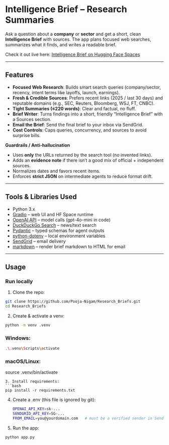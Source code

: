 # Intelligence Brief – Research Summaries

Ask a question about a **company** or **sector** and get a short, clean **Intelligence Brief** with sources. The app plans focused web searches, summarizes what it finds, and writes a readable brief.

Check it out live here: [Intelligence Brief on Hugging Face Spaces](https://huggingface.co/spaces/Pooja-Nigam/Intelligence_Brief)

---

## Features

- **Focused Web Research**: Builds smart search queries (company/sector, recency, intent terms like layoffs, launch, earnings).
- **Fresh & Credible Sources**: Prefers recent links (2025 / last 30 days) and reputable domains (e.g., SEC, Reuters, Bloomberg, WSJ, FT, CNBC).
- **Tight Summaries (≤220 words)**: Clear and factual, no fluff.
- **Brief Writer**: Turns findings into a short, friendly “Intelligence Brief” with a Sources section.
- **Email the Brief**: Send the final brief to your inbox via SendGrid.
- **Cost Controls**: Caps queries, concurrency, and sources to avoid surprise bills.

**Guardrails / Anti-hallucination**
- Uses **only** the URLs returned by the search tool (no invented links).
- Adds an **evidence note** if there isn’t a good mix of official + independent sources.
- Normalizes dates and favors recent items.
- Enforces **strict JSON** on intermediate agents to reduce format drift.

---

## Tools & Libraries Used

- Python 3.x  
- [Gradio](https://gradio.app/) – web UI and HF Space runtime  
- [OpenAI API](https://platform.openai.com/) – model calls (gpt-4o-mini in code)  
- [DuckDuckGo Search](https://pypi.org/project/duckduckgo-search/) – news/text search  
- [Pydantic](https://docs.pydantic.dev/) – typed schemas for agent outputs  
- [python-dotenv](https://pypi.org/project/python-dotenv/) – local environment variables  
- [SendGrid](https://sendgrid.com/) – email delivery  
- [markdown](https://pypi.org/project/Markdown/) – render brief markdown to HTML for email

---

## Usage

### Run locally

1. Clone the repo:
```bash
git clone https://github.com/Pooja-Nigam/Research_Briefs.git
cd Research_Briefs
```
2. Create & activate a venv:
```bash
python -m venv .venv
```
### Windows:
```bash
.\.venv\Scripts\activate
```
### macOS/Linux:
source .venv/bin/activate
```
3. Install requirements:
```bash
pip install -r requirements.txt
``` 
4. Create a .env (this file is ignored by git):
   ```bash
   OPENAI_API_KEY=sk-...
   SENDGRID_API_KEY=SG-...
   FROM_EMAIL=you@yourdomain.com   # must be a verified sender in SendGrid 
   ```
5. Run the app:
```bash
python app.py
```

